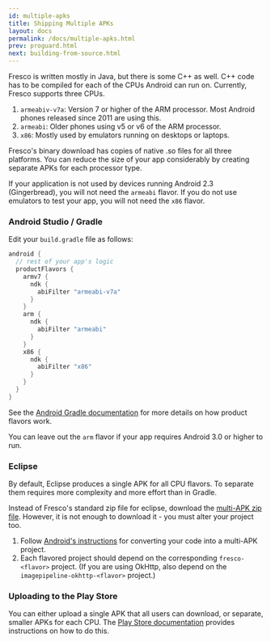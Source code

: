 ```yaml
---
id: multiple-apks
title: Shipping Multiple APKs
layout: docs
permalink: /docs/multiple-apks.html
prev: proguard.html
next: building-from-source.html
---
```


Fresco is written mostly in Java, but there is some C++ as well. C++ code has to be compiled for each of the CPUs Android can run on. Currently, Fresco supports three CPUs.

1. `armeabiv-v7a`: Version 7 or higher of the ARM processor. Most Android phones released since 2011 are using this.
1. `armeabi`: Older phones using v5 or v6 of the ARM processor. 
1. `x86`: Mostly used by emulators running on desktops or laptops.

Fresco's binary download has copies of native .so files for all three platforms. You can reduce the size of your app considerably by creating separate APKs for each processor type.

If your application is not used by devices running Android 2.3 (Gingerbread), you will not need the `armeabi` flavor. If you do not use emulators to test your app, you will not need the `x86` flavor.

### Android Studio / Gradle

Edit your `build.gradle` file as follows:

```groovy
android {
  // rest of your app's logic
  productFlavors {
    armv7 {
      ndk {
        abiFilter "armeabi-v7a"
      }
    }
    arm {
      ndk {
        abiFilter "armeabi"
      }
    }
    x86 {
      ndk {
        abiFilter "x86"
      }
    }
  }
}
```

See the [Android Gradle documentation](http://tools.android.com/tech-docs/new-build-system/user-guide#TOC-Product-flavors) for more details on how product flavors work.

You can leave out the `arm` flavor if your app requires Android 3.0 or higher to run.

### Eclipse 

By default, Eclipse produces a single APK for all CPU flavors. To separate them requires more complexity and more effort than in Gradle.

Instead of Fresco's standard zip file for eclipse, download the [multi-APK zip file](https://github.com/facebook/fresco/releases/download/v{{site.current_version}}/frescolib-v{{site.current_version}}-multi.zip). However, it is not enough to download it - you must alter your project too.

1. Follow [Android's instructions](http://developer.android.com/training/multiple-apks/api.html) for converting your code into a multi-APK project.
2. Each flavored project should depend on the corresponding `fresco-<flavor>` project. (If you are using OkHttp, also depend on the `imagepipeline-okhttp-<flavor>` project.)


### Uploading to the Play Store

You can either upload a single APK that all users can download, or separate, smaller APKs for each CPU. The [Play Store documentation](http://developer.android.com/google/play/publishing/multiple-apks.html) provides instructions on how to do this.